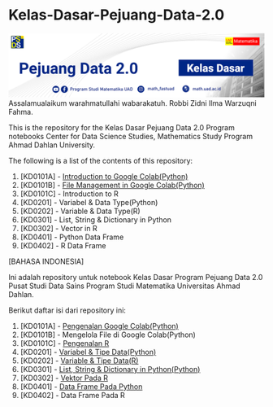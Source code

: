 # Kelas-Dasar-Pejuang-Data-2.0
![](https://github.com/jokoeliyanto/Kelas-Dasar-Pejuang-Data-2.0/blob/main/Gambar/Header%20Kelas%20Dasar.jpg?raw=true)
Assalamualaikum warahmatullahi wabarakatuh.
Robbi Zidni Ilma Warzuqni Fahma.

This is the repository for the Kelas Dasar Pejuang Data 2.0 Program notebooks
Center for Data Science Studies, Mathematics Study Program
Ahmad Dahlan University.

The following is a list of the contents of this repository:
1. [KD0101A] - [Introduction to Google Colab(Python)](https://github.com/jokoeliyanto/Kelas-Dasar-Pejuang-Data-2.0/blob/main/%5BKD0101A%5D_Google_Colaboratory_Introduction.ipynb)
2. [KD0101B] - [File Management in Google Colab(Python)](https://github.com/jokoeliyanto/Kelas-Dasar-Pejuang-Data-2.0/blob/main/%5BKD0101B%5D_File_Management_in_Google_Colab.ipynb)
3. [KD0101C] - Introduction to R
4. [KD0201] -  Variabel & Data Type(Python)
5. [KD0202] - Variable & Data Type(R)
6. [KD0301] - List, String & Dictionary in Python
7. [KD0302] - Vector in R
8. [KD0401] - Python Data Frame
9. [KD0402] - R Data Frame

[BAHASA INDONESIA]

Ini adalah repository untuk notebook Kelas Dasar Program Pejuang Data 2.0
Pusat Studi Data Sains Program Studi Matematika
Universitas Ahmad Dahlan.

Berikut daftar isi dari repository ini:
1. [KD0101A] - [Pengenalan Google Colab(Python)](https://github.com/jokoeliyanto/Kelas-Dasar-Pejuang-Data-2.0/blob/main/%5BKD0101A%5D_Pengenalan_Google_Colaboratory.ipynb)
2. [KD0101B] - Mengelola File di Google Colab(Python)
3. [KD0101C] - [Pengenalan R](https://raw.githubusercontent.com/jokoeliyanto/Kelas-Dasar-Pejuang-Data-2.0/main/%5BKD0101C%5D%20Pengenalan%20R.R)
4. [KD0201] - [Variabel & Tipe Data(Python)](https://github.com/jokoeliyanto/Kelas-Dasar-Pejuang-Data-2.0/blob/main/%5BKD0201%5D_Variabel_%26_Tipe_Data.ipynb)
5. [KD0202] - [Variable & Tipe Data(R)](https://raw.githubusercontent.com/jokoeliyanto/Kelas-Dasar-Pejuang-Data-2.0/main/%5BKD0202%20%5D%20Variabel%20dan%20Tipe%20Data%20Pada%20R.Rmd)
6. [KD0301] - [List, String & Dictionary in Python(Python)](https://github.com/jokoeliyanto/Kelas-Dasar-Pejuang-Data-2.0/blob/main/%5BKD0301%5D_List%2C_String_%26_Dictionary.ipynb)
7. [KD0302] - [Vektor Pada R](https://raw.githubusercontent.com/jokoeliyanto/Kelas-Dasar-Pejuang-Data-2.0/main/%5BKD0302%5D%20Vektor%20Pada%20R.R)
8. [KD0401] - [Data Frame Pada Python](https://github.com/jokoeliyanto/Kelas-Dasar-Pejuang-Data-2.0/blob/main/%5BKD0401%5DData_Frame_Pada_Python.ipynb)
9. [KD0402] - Data Frame Pada R

